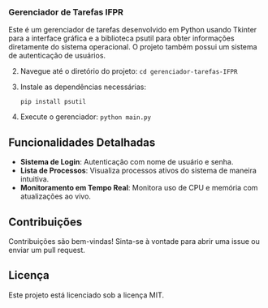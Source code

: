 ### Gerenciador de Tarefas IFPR

Este é um gerenciador de tarefas desenvolvido em Python usando Tkinter para a interface gráfica e
a biblioteca psutil para obter informações diretamente do sistema operacional. O projeto também possui
um sistema de autenticação de usuários.

2. Navegue até o diretório do projeto:
    `cd gerenciador-tarefas-IFPR`

3. Instale as dependências necessárias:

    `pip install psutil`

4. Execute o gerenciador:
    `python main.py`


## Funcionalidades Detalhadas

- **Sistema de Login**: Autenticação com nome de usuário e senha.
- **Lista de Processos**: Visualiza processos ativos do sistema de maneira intuitiva.
- **Monitoramento em Tempo Real**: Monitora uso de CPU e memória com atualizações ao vivo.

## Contribuições

Contribuições são bem-vindas! Sinta-se à vontade para abrir uma issue ou enviar um pull request.

## Licença

Este projeto está licenciado sob a licença MIT.
